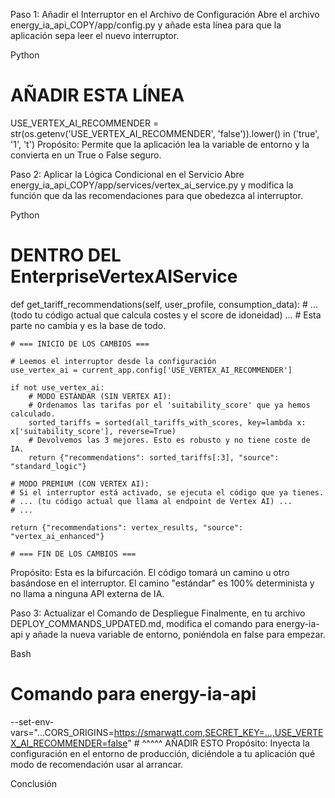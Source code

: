 Paso 1: Añadir el Interruptor en el Archivo de Configuración
Abre el archivo energy_ia_api_COPY/app/config.py y añade esta línea para que la aplicación sepa leer el nuevo interruptor.

Python

# AÑADIR ESTA LÍNEA

USE_VERTEX_AI_RECOMMENDER = str(os.getenv('USE_VERTEX_AI_RECOMMENDER', 'false')).lower() in ('true', '1', 't')
Propósito: Permite que la aplicación lea la variable de entorno y la convierta en un True o False seguro.

Paso 2: Aplicar la Lógica Condicional en el Servicio
Abre energy_ia_api_COPY/app/services/vertex_ai_service.py y modifica la función que da las recomendaciones para que obedezca al interruptor.

Python

# DENTRO DEL EnterpriseVertexAIService

def get_tariff_recommendations(self, user_profile, consumption_data): # ... (todo tu código actual que calcula costes y el score de idoneidad) ... # Esta parte no cambia y es la base de todo.

    # === INICIO DE LOS CAMBIOS ===

    # Leemos el interruptor desde la configuración
    use_vertex_ai = current_app.config['USE_VERTEX_AI_RECOMMENDER']

    if not use_vertex_ai:
        # MODO ESTÁNDAR (SIN VERTEX AI):
        # Ordenamos las tarifas por el 'suitability_score' que ya hemos calculado.
        sorted_tariffs = sorted(all_tariffs_with_scores, key=lambda x: x['suitability_score'], reverse=True)
        # Devolvemos las 3 mejores. Esto es robusto y no tiene coste de IA.
        return {"recommendations": sorted_tariffs[:3], "source": "standard_logic"}

    # MODO PREMIUM (CON VERTEX AI):
    # Si el interruptor está activado, se ejecuta el código que ya tienes.
    # ... (tu código actual que llama al endpoint de Vertex AI) ...
    # ...

    return {"recommendations": vertex_results, "source": "vertex_ai_enhanced"}

    # === FIN DE LOS CAMBIOS ===

Propósito: Esta es la bifurcación. El código tomará un camino u otro basándose en el interruptor. El camino "estándar" es 100% determinista y no llama a ninguna API externa de IA.

Paso 3: Actualizar el Comando de Despliegue
Finalmente, en tu archivo DEPLOY_COMMANDS_UPDATED.md, modifica el comando para energy-ia-api y añade la nueva variable de entorno, poniéndola en false para empezar.

Bash

# Comando para energy-ia-api

--set-env-vars="...CORS_ORIGINS=<https://smarwatt.com,SECRET_KEY=...,USE_VERTEX_AI_RECOMMENDER=false>" # ^^^^^ AÑADIR ESTO
Propósito: Inyecta la configuración en el entorno de producción, diciéndole a tu aplicación qué modo de recomendación usar al arrancar.

Conclusión
